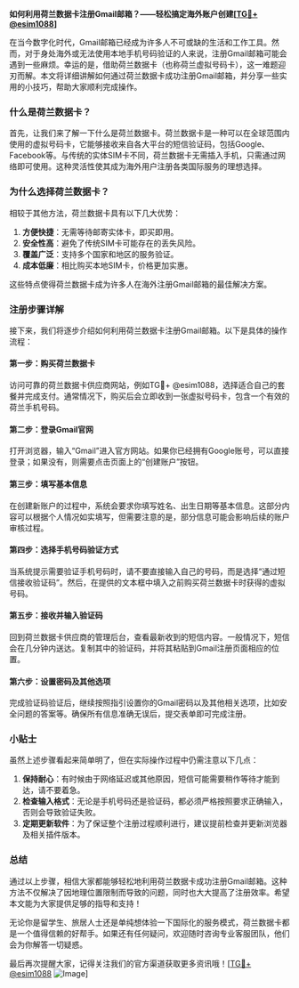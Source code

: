 **如何利用荷兰数据卡注册Gmail邮箱？——轻松搞定海外账户创建[[TG💪+ @esim1088](https://t.me/s/esim1088)]**

在当今数字化时代，Gmail邮箱已经成为许多人不可或缺的生活和工作工具。然而，对于身处海外或无法使用本地手机号码验证的人来说，注册Gmail邮箱可能会遇到一些麻烦。幸运的是，借助荷兰数据卡（也称荷兰虚拟号码卡），这一难题迎刃而解。本文将详细讲解如何通过荷兰数据卡成功注册Gmail邮箱，并分享一些实用的小技巧，帮助大家顺利完成操作。

### 什么是荷兰数据卡？

首先，让我们来了解一下什么是荷兰数据卡。荷兰数据卡是一种可以在全球范围内使用的虚拟号码卡，它能够接收来自各大平台的短信验证码，包括Google、Facebook等。与传统的实体SIM卡不同，荷兰数据卡无需插入手机，只需通过网络即可使用。这种灵活性使其成为海外用户注册各类国际服务的理想选择。

### 为什么选择荷兰数据卡？

相较于其他方法，荷兰数据卡具有以下几大优势：

1. **方便快捷**：无需等待邮寄实体卡，即买即用。
2. **安全性高**：避免了传统SIM卡可能存在的丢失风险。
3. **覆盖广泛**：支持多个国家和地区的服务验证。
4. **成本低廉**：相比购买本地SIM卡，价格更加实惠。

这些特点使得荷兰数据卡成为许多人在海外注册Gmail邮箱的最佳解决方案。

### 注册步骤详解

接下来，我们将逐步介绍如何利用荷兰数据卡注册Gmail邮箱。以下是具体的操作流程：

#### 第一步：购买荷兰数据卡

访问可靠的荷兰数据卡供应商网站，例如TG💪+ @esim1088，选择适合自己的套餐并完成支付。通常情况下，购买后会立即收到一张虚拟号码卡，包含一个有效的荷兰手机号码。

#### 第二步：登录Gmail官网

打开浏览器，输入“Gmail”进入官方网站。如果你已经拥有Google账号，可以直接登录；如果没有，则需要点击页面上的“创建账户”按钮。

#### 第三步：填写基本信息

在创建新账户的过程中，系统会要求你填写姓名、出生日期等基本信息。这部分内容可以根据个人情况如实填写，但需要注意的是，部分信息可能会影响后续的账户审核过程。

#### 第四步：选择手机号码验证方式

当系统提示需要验证手机号码时，请不要直接输入自己的号码，而是选择“通过短信接收验证码”。然后，在提供的文本框中填入之前购买荷兰数据卡时获得的虚拟号码。

#### 第五步：接收并输入验证码

回到荷兰数据卡供应商的管理后台，查看最新收到的短信内容。一般情况下，短信会在几分钟内送达。复制其中的验证码，并将其粘贴到Gmail注册页面相应的位置。

#### 第六步：设置密码及其他选项

完成验证码验证后，继续按照指引设置你的Gmail密码以及其他相关选项，比如安全问题的答案等。确保所有信息准确无误后，提交表单即可完成注册。

### 小贴士

虽然上述步骤看起来简单明了，但在实际操作过程中仍需注意以下几点：

1. **保持耐心**：有时候由于网络延迟或其他原因，短信可能需要稍作等待才能到达，请不要着急。
2. **检查输入格式**：无论是手机号码还是验证码，都必须严格按照要求正确输入，否则会导致验证失败。
3. **定期更新软件**：为了保证整个注册过程顺利进行，建议提前检查并更新浏览器及相关插件版本。

### 总结

通过以上步骤，相信大家都能够轻松地利用荷兰数据卡成功注册Gmail邮箱。这种方法不仅解决了因地理位置限制而导致的问题，同时也大大提高了注册效率。希望本文能为大家提供足够的指导和支持！

无论你是留学生、旅居人士还是单纯想体验一下国际化的服务模式，荷兰数据卡都是一个值得信赖的好帮手。如果还有任何疑问，欢迎随时咨询专业客服团队，他们会为你解答一切疑惑。

最后再次提醒大家，记得关注我们的官方渠道获取更多资讯哦！[[TG💪+ @esim1088](https://t.me/s/esim1088) ![Image](https://i.postimg.cc/4NQfJmqS/Snipaste-2025-05-13-00-14-12.png)]
